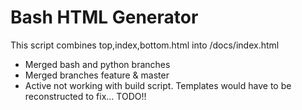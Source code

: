 # Bash HTML Generator

This script combines top,index,bottom.html into /docs/index.html

- Merged bash and python branches
- Merged branches feature & master
- Active not working with build script. Templates would have to be reconstructed to fix... TODO!!
